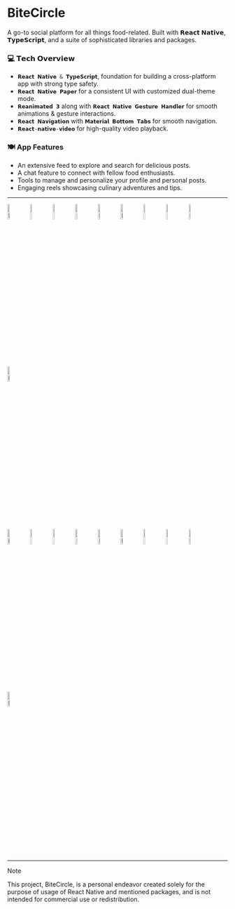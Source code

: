 # BiteCircle

A go-to social platform for all things food-related. Built with 𝗥𝗲𝗮𝗰𝘁 𝗡𝗮𝘁𝗶𝘃𝗲, 𝗧𝘆𝗽𝗲𝗦𝗰𝗿𝗶𝗽𝘁, and a suite of sophisticated libraries and packages.

### 💻 𝗧𝗲𝗰𝗵 𝗢𝘃𝗲𝗿𝘃𝗶𝗲𝘄
- `𝗥𝗲𝗮𝗰𝘁 𝗡𝗮𝘁𝗶𝘃𝗲 & 𝗧𝘆𝗽𝗲𝗦𝗰𝗿𝗶𝗽𝘁`, foundation for building a cross-platform app with strong type safety.
- `𝗥𝗲𝗮𝗰𝘁 𝗡𝗮𝘁𝗶𝘃𝗲 𝗣𝗮𝗽𝗲𝗿` for a consistent UI with customized dual-theme mode.
- `𝗥𝗲𝗮𝗻𝗶𝗺𝗮𝘁𝗲𝗱 𝟯` along with `𝗥𝗲𝗮𝗰𝘁 𝗡𝗮𝘁𝗶𝘃𝗲 𝗚𝗲𝘀𝘁𝘂𝗿𝗲 𝗛𝗮𝗻𝗱𝗹𝗲𝗿` for smooth animations & gesture interactions.
- `𝗥𝗲𝗮𝗰𝘁 𝗡𝗮𝘃𝗶𝗴𝗮𝘁𝗶𝗼𝗻` with `𝗠𝗮𝘁𝗲𝗿𝗶𝗮𝗹 𝗕𝗼𝘁𝘁𝗼𝗺 𝗧𝗮𝗯𝘀` for smooth navigation.
- `𝗥𝗲𝗮𝗰𝘁-𝗻𝗮𝘁𝗶𝘃𝗲-𝘃𝗶𝗱𝗲𝗼` for high-quality video playback.

### 🍽️ App Features

- An extensive feed to explore and search for delicious posts.
- A chat feature to connect with fellow food enthusiasts.
- Tools to manage and personalize your profile and personal posts.
- Engaging reels showcasing culinary adventures and tips.

<hr />

<div>
<img src="https://github.com/myselfShafi/Bite_Circle/blob/main/webpage/assets/l1.webp" width="9.5%" alt="Home-light" />
<img src="https://github.com/myselfShafi/Bite_Circle/blob/main/webpage/assets/d1.webp" width="9.5%" alt="Home-dark" />
<img src="https://github.com/myselfShafi/Bite_Circle/blob/main/webpage/assets/l2.webp" width="9.5%" alt="Home-light" />
<img src="https://github.com/myselfShafi/Bite_Circle/blob/main/webpage/assets/d2.webp" width="9.5%" alt="Home-light" />
<img src="https://github.com/myselfShafi/Bite_Circle/blob/main/webpage/assets/l3.webp" width="9.5%" alt="Home-light" />
<img src="https://github.com/myselfShafi/Bite_Circle/blob/main/webpage/assets/d3.webp" width="9.5%" alt="Home-light" />
<img src="https://github.com/myselfShafi/Bite_Circle/blob/main/webpage/assets/l4.webp" width="9.5%" alt="Home-light" />
<img src="https://github.com/myselfShafi/Bite_Circle/blob/main/webpage/assets/d4.webp" width="9.5%" alt="Home-light" />
<img src="https://github.com/myselfShafi/Bite_Circle/blob/main/webpage/assets/l5.webp" width="9.5%" alt="Home-light" />
<img src="https://github.com/myselfShafi/Bite_Circle/blob/main/webpage/assets/d5.webp" width="9.5%" alt="Home-light" />
</div>

<div>
<img src="https://github.com/myselfShafi/Bite_Circle/blob/main/webpage/assets/l6.webp" width="9.5%" alt="Home-light" />
<img src="https://github.com/myselfShafi/Bite_Circle/blob/main/webpage/assets/d6.webp" width="9.5%" alt="Home-dark" />
<img src="https://github.com/myselfShafi/Bite_Circle/blob/main/webpage/assets/l7.webp" width="9.5%" alt="Home-light" />
<img src="https://github.com/myselfShafi/Bite_Circle/blob/main/webpage/assets/d7.webp" width="9.5%" alt="Home-light" />
<img src="https://github.com/myselfShafi/Bite_Circle/blob/main/webpage/assets/l8.webp" width="9.5%" alt="Home-light" />
<img src="https://github.com/myselfShafi/Bite_Circle/blob/main/webpage/assets/d8.webp" width="9.5%" alt="Home-light" />
<img src="https://github.com/myselfShafi/Bite_Circle/blob/main/webpage/assets/l9.webp" width="9.5%" alt="Home-light" />
<img src="https://github.com/myselfShafi/Bite_Circle/blob/main/webpage/assets/d9.webp" width="9.5%" alt="Home-light" />
<img src="https://github.com/myselfShafi/Bite_Circle/blob/main/webpage/assets/l10.webp" width="9.5%" alt="Home-light" />
<img src="https://github.com/myselfShafi/Bite_Circle/blob/main/webpage/assets/d10.webp" width="9.5%" alt="Home-light" />
</div>

<hr />

> [!NOTE]
> This project, BiteCircle, is a personal endeavor created solely for the purpose of usage of React Native and mentioned packages, and is not intended for commercial use or redistribution.

